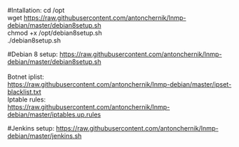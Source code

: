 #Intallation:
cd /opt <br />
wget https://raw.githubusercontent.com/antonchernik/lnmp-debian/master/debian8setup.sh <br />
chmod +x /opt/debian8setup.sh <br />
./debian8setup.sh

#Debian 8 setup:
https://raw.githubusercontent.com/antonchernik/lnmp-debian/master/debian8setup.sh <br /> <br />
Botnet iplist: <br />
https://raw.githubusercontent.com/antonchernik/lnmp-debian/master/ipset-blacklist.txt <br />
Iptable rules: <br />
https://raw.githubusercontent.com/antonchernik/lnmp-debian/master/iptables.up.rules <br />

#Jenkins setup:
https://raw.githubusercontent.com/antonchernik/lnmp-debian/master/jenkins.sh <br />
